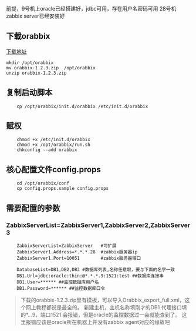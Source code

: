 前提，9号机上oracle已经搭建好，jdbc可用，存在用户名密码可用
28号机zabbix server已经安装好


## 下载orabbix
[下载地址](https://sourceforge.net/projects/orabbix/files/orabbix-1.2.3.zip/download)

```
mkdir /opt/orabbix
mv orabbix-1.2.3.zip  /opt/orabbix
unzip orabbix-1.2.3.zip
```

## 复制启动脚本
```
    cp /opt/orabbix/init.d/orabbix /etc/init.d/orabbix
```

## 赋权
```
    chmod +x /etc/init.d/orabbix
    chmod +x /opt/orabbix/run.sh
    chkconfig --add orabbix
```

## 核心配置文件config.props
```
    cd /opt/orabbix/conf
    cp config.props.sample config.props
```

## 需要配置的参数
### ZabbixServerList=ZabbixServer1,ZabbixServer2,ZabbixServer3
```
    ZabbixServerList=ZabbixServer   #可扩展
    ZabbixServer1.Address=*.*.*.28  #zabbix服务器ip
    ZabbixServer1.Port=10051        #zabbix服务器端口

    DatabaseList=DB1,DB2,DB3 #数据库列表,名称任意取，要与下面的名字一致
    DB1.Url=jdbc:oracle:thin:@*.*.*.9:1521:test ##数据库连接串
    DB1.User=****** ##监控数据库用户名
    DB1.Password=****** ##监控数据库口令
```

>下载的orabbix-1.2.3.zip里有模板，可以导入Orabbix_export_full.xml，这个网上教程都说是最全的。
>新建主机，主机名称填刚才的DB1
>代理接口填的*.*.*.9，端口1521
>会报错，但是oracle的监控数据过一会就能查到了。
>这里报错应该是oracle所在机器上并没有zabbix agent对应的缘故吧


